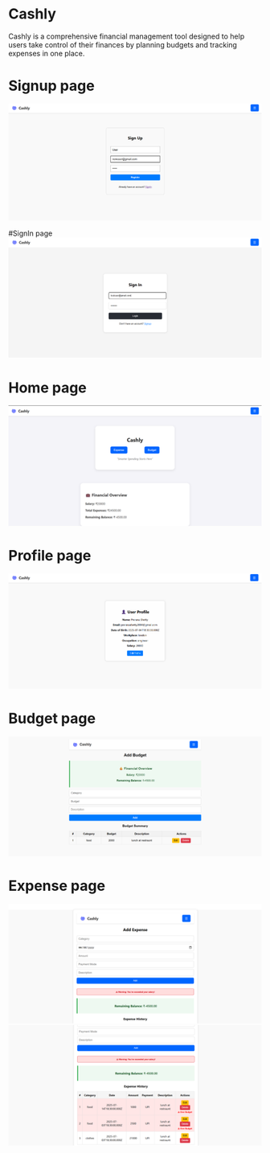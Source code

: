 # Cashly
Cashly is a comprehensive financial management tool designed to help users take control of their finances by planning budgets and tracking expenses in one place. 

# Signup page
![image alt](https://github.com/preranashetty2004/budget_tracker/blob/main/screenshots/sign%20up.png)

#SignIn page
![image alt](https://github.com/preranashetty2004/budget_tracker/blob/main/screenshots/sign%20in.png)

# Home page
![image alt](https://github.com/preranashetty2004/budget_tracker/blob/main/screenshots/home.png)

# Profile page
![image alt](https://github.com/preranashetty2004/budget_tracker/blob/main/screenshots/profile.png)

# Budget page
![image alt](https://github.com/preranashetty2004/budget_tracker/blob/main/screenshots/budget.png)

# Expense page
![image alt](https://github.com/preranashetty2004/budget_tracker/blob/main/screenshots/expense%20page.png)
![image alt](https://github.com/preranashetty2004/budget_tracker/blob/main/screenshots/expense%20page%202.png)


